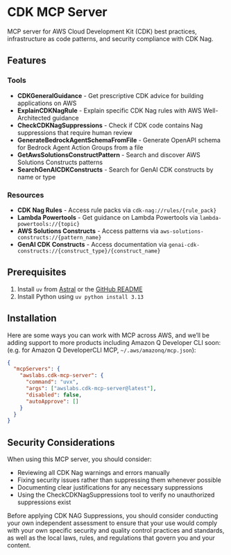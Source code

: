 # CDK MCP Server

MCP server for AWS Cloud Development Kit (CDK) best practices, infrastructure as code patterns, and security compliance with CDK Nag.

## Features

### Tools

- **CDKGeneralGuidance** - Get prescriptive CDK advice for building applications on AWS
- **ExplainCDKNagRule** - Explain specific CDK Nag rules with AWS Well-Architected guidance
- **CheckCDKNagSuppressions** - Check if CDK code contains Nag suppressions that require human review
- **GenerateBedrockAgentSchemaFromFile** - Generate OpenAPI schema for Bedrock Agent Action Groups from a file
- **GetAwsSolutionsConstructPattern** - Search and discover AWS Solutions Constructs patterns
- **SearchGenAICDKConstructs** - Search for GenAI CDK constructs by name or type

### Resources

- **CDK Nag Rules** - Access rule packs via `cdk-nag://rules/{rule_pack}`
- **Lambda Powertools** - Get guidance on Lambda Powertools via `lambda-powertools://{topic}`
- **AWS Solutions Constructs** - Access patterns via `aws-solutions-constructs://{pattern_name}`
- **GenAI CDK Constructs** - Access documentation via `genai-cdk-constructs://{construct_type}/{construct_name}`

## Prerequisites

1. Install `uv` from [Astral](https://docs.astral.sh/uv/getting-started/installation/) or the [GitHub README](https://github.com/astral-sh/uv#installation)
2. Install Python using `uv python install 3.13`

## Installation

Here are some ways you can work with MCP across AWS, and we’ll be adding support to more products including Amazon Q Developer CLI soon: (e.g. for Amazon Q DeveloperCLI MCP, `~/.aws/amazonq/mcp.json`):

```json
{
  "mcpServers": {
    "awslabs.cdk-mcp-server": {
      "command": "uvx",
      "args": ["awslabs.cdk-mcp-server@latest"],
      "disabled": false,
      "autoApprove": []
    }
  }
}
```

## Security Considerations

When using this MCP server, you should consider:

- Reviewing all CDK Nag warnings and errors manually
- Fixing security issues rather than suppressing them whenever possible
- Documenting clear justifications for any necessary suppressions
- Using the CheckCDKNagSuppressions tool to verify no unauthorized suppressions exist

Before applying CDK NAG Suppressions, you should consider conducting your own independent assessment to ensure that your use would comply with your own specific security and quality control practices and standards, as well as the local laws, rules, and regulations that govern you and your content.
